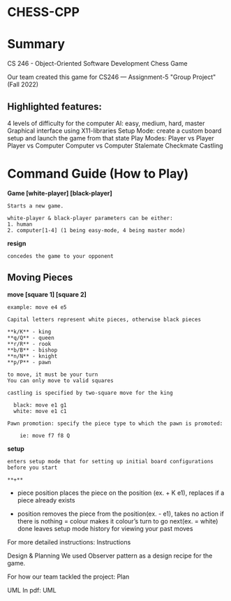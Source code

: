 # CHESS-CPP

# Summary
CS 246 - Object-Oriented Software Development Chess Game

Our team created this game for CS246 — Assignment-5 "Group Project" (Fall 2022)

## Highlighted features:

4 levels of difficulty for the computer AI: easy, medium, hard, master
Graphical interface using X11-libraries 
Setup Mode: create a custom board setup and launch the game from that state 
Play Modes: 
  Player vs Player
  Player vs Computer
  Computer vs Computer
Stalemate
Checkmate
Castling 

# Command Guide (How to Play)


  **Game [white-player] [black-player]**

    Starts a new game. 
    
    white-player & black-player parameters can be either: 
    1. human
    2. computer[1-4] (1 being easy-mode, 4 being master mode)  

  **resign**
  
    concedes the game to your opponent
    
## Moving Pieces 
 
  **move [square 1] [square 2]**
  
    example: move e4 e5 

    Capital letters represent white pieces, otherwise black pieces

    **k/K** - king
    **q/Q** - queen
    **r/R** - rook 
    **b/B** - bishop
    **n/N** - knight
    **p/P** - pawn

    to move, it must be your turn 
    You can only move to valid squares

    castling is specified by two-square move for the king

      black: move e1 g1
      white: move e1 c1
      
    Pawn promotion: specify the piece type to which the pawn is promoted: 
    
        ie: move f7 f8 Q 

  **setup**

    enters setup mode that for setting up initial board configurations before you start
    
    **+**
    
+ piece position places the piece on the position (ex. + K e1), replaces if a piece already exists
- position removes the piece from the position(ex. - e1), takes no action if there is nothing
= colour makes it colour’s turn to go next(ex. = white)
done leaves setup mode
history for viewing your past moves

For more detailed instructions: Instructions

Design & Planning
We used Observer pattern as a design recipe for the game.

For how our team tackled the project: Plan


UML In pdf: UML

